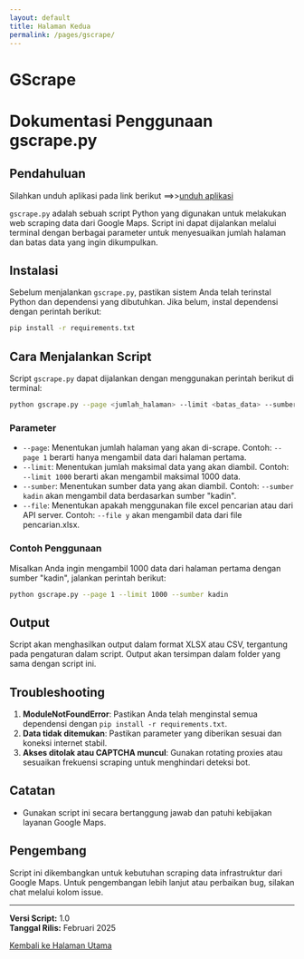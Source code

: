 ```yaml
---
layout: default
title: Halaman Kedua
permalink: /pages/gscrape/
---
```

# GScrape
# Dokumentasi Penggunaan gscrape.py

## Pendahuluan
Silahkan unduh aplikasi pada link berikut ==>>[unduh aplikasi](https://drive.bps.go.id/s/LP7KyjwzPgeGYqn)

`gscrape.py` adalah sebuah script Python yang digunakan untuk melakukan web scraping data dari Google Maps. Script ini dapat dijalankan melalui terminal dengan berbagai parameter untuk menyesuaikan jumlah halaman dan batas data yang ingin dikumpulkan.

## Instalasi
Sebelum menjalankan `gscrape.py`, pastikan sistem Anda telah terinstal Python dan dependensi yang dibutuhkan. Jika belum, instal dependensi dengan perintah berikut:

```bash
pip install -r requirements.txt
```

## Cara Menjalankan Script
Script `gscrape.py` dapat dijalankan dengan menggunakan perintah berikut di terminal:

```bash
python gscrape.py --page <jumlah_halaman> --limit <batas_data> --sumber <sumber_data> --file <sumber_data>
```

### Parameter
- `--page`: Menentukan jumlah halaman yang akan di-scrape. Contoh: `--page 1` berarti hanya mengambil data dari halaman pertama.
- `--limit`: Menentukan jumlah maksimal data yang akan diambil. Contoh: `--limit 1000` berarti akan mengambil maksimal 1000 data.
- `--sumber`: Menentukan sumber data yang akan diambil. Contoh: `--sumber kadin` akan mengambil data berdasarkan sumber "kadin".
- `--file`: Menentukan apakah menggunakan file excel pencarian atau dari API server. Contoh: `--file y` akan mengambil data dari file pencarian.xlsx.

### Contoh Penggunaan
Misalkan Anda ingin mengambil 1000 data dari halaman pertama dengan sumber "kadin", jalankan perintah berikut:

```bash
python gscrape.py --page 1 --limit 1000 --sumber kadin
```

## Output
Script akan menghasilkan output dalam format XLSX atau CSV, tergantung pada pengaturan dalam script. Output akan tersimpan dalam folder yang sama dengan script ini.

## Troubleshooting
1. **ModuleNotFoundError**: Pastikan Anda telah menginstal semua dependensi dengan `pip install -r requirements.txt`.
2. **Data tidak ditemukan**: Pastikan parameter yang diberikan sesuai dan koneksi internet stabil.
3. **Akses ditolak atau CAPTCHA muncul**: Gunakan rotating proxies atau sesuaikan frekuensi scraping untuk menghindari deteksi bot.

## Catatan
- Gunakan script ini secara bertanggung jawab dan patuhi kebijakan layanan Google Maps.

## Pengembang
Script ini dikembangkan untuk kebutuhan scraping data infrastruktur dari Google Maps. Untuk pengembangan lebih lanjut atau perbaikan bug, silakan chat melalui kolom issue.

---
**Versi Script:** 1.0  
**Tanggal Rilis:** Februari 2025

[Kembali ke Halaman Utama](../)
